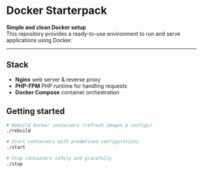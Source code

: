# Docker Starterpack

**Simple and clean Docker setup**  
This repository provides a ready-to-use environment to run and serve applications using Docker.

---

## Stack

- **Nginx** web server & reverse proxy
- **PHP-FPM** PHP runtime for handling requests
- **Docker Compose** container orchestration

## Getting started

```bash
# Rebuild Docker containers (refresh images & configs)
./rebuild

# Start containers with predefined configurations
./start

# Stop containers safely and gracefully
./stop
```
